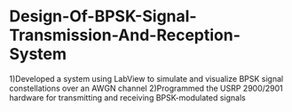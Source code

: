 # Design-Of-BPSK-Signal-Transmission-And-Reception-System
 1)Developed a system using LabView to simulate and visualize BPSK signal constellations over an
 AWGN channel
 2)Programmed the USRP 2900/2901 hardware for transmitting and receiving BPSK-modulated signals

